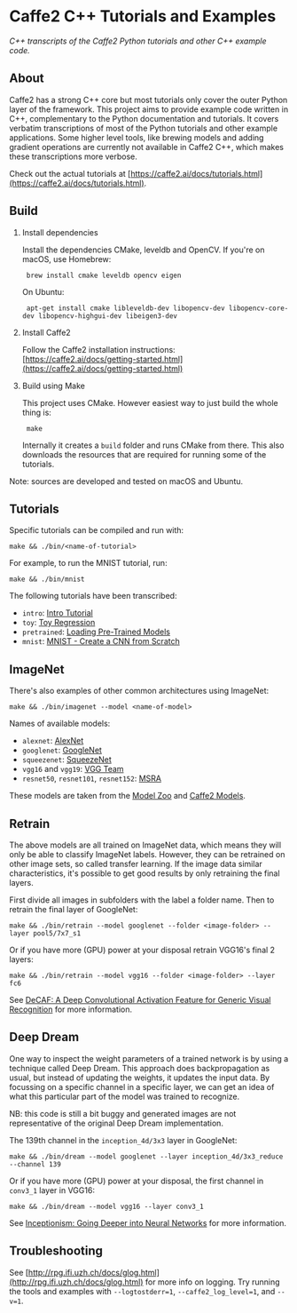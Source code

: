 # Caffe2 C++ Tutorials and Examples

*C++ transcripts of the Caffe2 Python tutorials and other C++ example code.*


## About

Caffe2 has a strong C++ core but most tutorials only cover the outer Python layer of the framework. This project aims to provide example code written in C++, complementary to the Python documentation and tutorials. It covers verbatim transcriptions of most of the Python tutorials and other example applications. Some higher level tools, like brewing models and adding gradient operations are currently not available in Caffe2 C++, which makes these transcriptions more verbose.

Check out the actual tutorials at [https://caffe2.ai/docs/tutorials.html](https://caffe2.ai/docs/tutorials.html).


## Build

1. Install dependencies

    Install the dependencies CMake, leveldb and OpenCV. If you're on macOS, use Homebrew:

        brew install cmake leveldb opencv eigen

    On Ubuntu:

        apt-get install cmake libleveldb-dev libopencv-dev libopencv-core-dev libopencv-highgui-dev libeigen3-dev

2. Install Caffe2

    Follow the Caffe2 installation instructions: [https://caffe2.ai/docs/getting-started.html](https://caffe2.ai/docs/getting-started.html)

3. Build using Make

    This project uses CMake. However easiest way to just build the whole thing is:

        make

    Internally it creates a `build` folder and runs CMake from there. This also downloads the resources that are required for running some of the tutorials.

Note: sources are developed and tested on macOS and Ubuntu.


## Tutorials

Specific tutorials can be compiled and run with:

    make && ./bin/<name-of-tutorial>

For example, to run the MNIST tutorial, run:

    make && ./bin/mnist

The following tutorials have been transcribed:

* `intro`: [Intro Tutorial](https://caffe2.ai/docs/intro-tutorial.html)
* `toy`: [Toy Regression](https://caffe2.ai/docs/tutorial-toy-regression.html)
* `pretrained`: [Loading Pre-Trained Models](https://caffe2.ai/docs/tutorial-loading-pre-trained-models.html)
* `mnist`: [MNIST - Create a CNN from Scratch](https://caffe2.ai/docs/tutorial-MNIST.html)

## ImageNet

There's also examples of other common architectures using ImageNet:

    make && ./bin/imagenet --model <name-of-model>

Names of available models:

* `alexnet`: [AlexNet](https://github.com/BVLC/caffe/tree/master/models/bvlc_alexnet)
* `googlenet`: [GoogleNet](https://github.com/BVLC/caffe/tree/master/models/bvlc_googlenet)
* `squeezenet`: [SqueezeNet](https://github.com/DeepScale/SqueezeNet)
* `vgg16` and `vgg19`: [VGG Team](http://www.robots.ox.ac.uk/~vgg/research/very_deep/)
* `resnet50`, `resnet101`, `resnet152`: [MSRA](https://github.com/KaimingHe/deep-residual-networks)

These models are taken from the [Model Zoo](https://github.com/caffe2/caffe2/wiki/Model-Zoo) and [Caffe2 Models](https://github.com/leonardvandriel/caffe2_models).

## Retrain

The above models are all trained on ImageNet data, which means they will only be able to classify ImageNet labels. However, they can be retrained on other image sets, so called transfer learning. If the image data similar characteristics, it's possible to get good results by only retraining the final layers.

First divide all images in subfolders with the label a folder name. Then to retrain the final layer of GoogleNet:

    make && ./bin/retrain --model googlenet --folder <image-folder> --layer pool5/7x7_s1

Or if you have more (GPU) power at your disposal retrain VGG16's final 2 layers:

    make && ./bin/retrain --model vgg16 --folder <image-folder> --layer fc6

See [DeCAF: A Deep Convolutional Activation Feature for Generic Visual Recognition](https://arxiv.org/pdf/1310.1531v1.pdf) for more information.

## Deep Dream

One way to inspect the weight parameters of a trained network is by using a technique called Deep Dream. This approach does backpropagation as usual, but instead of updating the weights, it updates the input data. By focussing on a specific channel in a specific layer, we can get an idea of what this particular part of the model was trained to recognize.

NB: this code is still a bit buggy and generated images are not representative of the original Deep Dream implementation.

The 139th channel in the `inception_4d/3x3` layer in GoogleNet:

    make && ./bin/dream --model googlenet --layer inception_4d/3x3_reduce --channel 139

Or if you have more (GPU) power at your disposal, the first channel in `conv3_1` layer in VGG16:

    make && ./bin/dream --model vgg16 --layer conv3_1

See [Inceptionism: Going Deeper into Neural Networks](https://research.googleblog.com/2015/06/inceptionism-going-deeper-into-neural.html) for more information.

## Troubleshooting

See [http://rpg.ifi.uzh.ch/docs/glog.html](http://rpg.ifi.uzh.ch/docs/glog.html) for more info on logging. Try running the tools and examples with `--logtostderr=1`, `--caffe2_log_level=1`, and `--v=1`.
